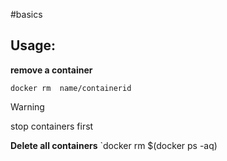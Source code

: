 #basics
## Usage: 
**remove a container**
```docker
docker rm  name/containerid
```

>[!warning]
>stop containers first

**Delete all containers**
`docker rm $(docker ps -aq)
